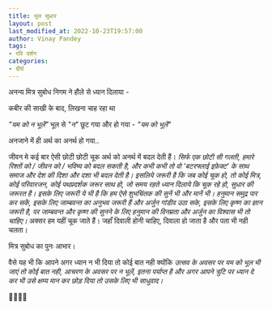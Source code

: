 ```yaml
---
title: भूल सुधार
layout: post
last_modified_at: 2022-10-23T19:57:00
author: Vinay Pandey
tags:
- रवि दर्शन
categories:
- दीर्घ
---
```

अनन्य मित्र सुबोध निगम ने हौले से ध्यान दिलाया -

कबीर की साखी के बाद, लिखना चाह रहा था

*"यम को न भूलें"*
भूल से *"न"* छूट गया और हो गया -
*"यम को भूलें"*

अनजाने में ही अर्थ का अनर्थ हो गया..

जीवन मे कई बार ऐसी छोटी छोटी चूक अर्थ को अनर्थ में बदल देती हैं। *सिर्फ एक छोटी सी गलती, हमारे रिश्तों को / जीवन को / भविष्य को बदल सकती है, और कभी कभी तो वो 'बटरफ्लाई इफ़ेक्ट' के साथ समाज और देश की दिशा और दशा भी बदल देती है। इसलिये जरूरी है कि जब कोई चूक हो, तो कोई मित्र, कोई परिवारजन, कोई पथप्रदर्शक जरूर साथ हो, जो समय रहते ध्यान दिलाये कि चूक रहे हो, सुधार की जरूरत है। इसके लिए जरूरी ये भी है कि हम ऐसे शुभचिंतक की सुनें भी और मानें भी। हनुमान समुद्र पार कर सकें, इसके लिए जाम्बवन्त का अनुभव जरूरी हैं और अर्जुन गांडीव उठा सके, इसके लिए कृष्ण का ज्ञान जरूरी है, पर जाम्बवन्त और कृष्ण की सुनने के लिए हनुमान की विनम्रता और अर्जुन का विश्वास भी तो चाहिए।* अक्सर हम यहीं चूक जाते हैं। जहाँ दिवाली होनी चाहिए, दिवाला हो जाता है और पता भी नही चलता।

मित्र सुबोध का पुनः आभार।

वैसे यह भी कि आपने अगर ध्यान न भी दिया तो कोई बात नही क्योंकि *उत्सव के अवसर पर यम को भूल भी जाएं तो कोई बात नही, आचरण के अवसर पर न भूलें, इतना पर्याप्त है और अगर आपने त्रुटि पर ध्यान दे कर भी उसे क्षम्य मान कर छोड़ दिया तो उसके लिए भी साधुवाद।*

🙏🌷🌷🙏


